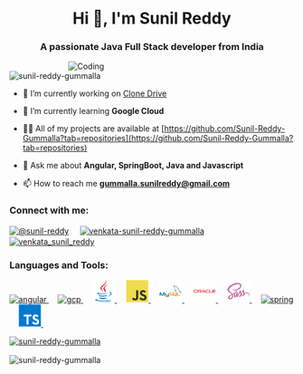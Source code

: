 <h1 align="center">Hi 👋, I'm Sunil Reddy</h1>
<h3 align="center">A passionate Java Full Stack developer from India</h3>

<img align="right" alt="Coding" width="400" src="https://cdn.dribbble.com/users/1162077/screenshots/3848914/programmer.gif"/>

<p align="left"> <img src="https://komarev.com/ghpvc/?username=sunil-reddy-gummalla&label=Profile%20views&color=0e75b6&style=flat" alt="sunil-reddy-gummalla" /> </p>

- 🔭 I’m currently working on [Clone Drive](https://github.com/Sunil-Reddy-Gummalla/clone-drive)

- 🌱 I’m currently learning **Google Cloud**

- 👨‍💻 All of my projects are available at [https://github.com/Sunil-Reddy-Gummalla?tab=repositories](https://github.com/Sunil-Reddy-Gummalla?tab=repositories)

- 💬 Ask me about **Angular, SpringBoot, Java and Javascript**

- 📫 How to reach me **gummalla.sunilreddy@gmail.com**

<h3 align="left">Connect with me:</h3>
<p align="left">
<a href="https://codepen.io/@sunil-reddy" target="blank"><img align="center" src="https://raw.githubusercontent.com/rahuldkjain/github-profile-readme-generator/master/src/images/icons/Social/codepen.svg" alt="@sunil-reddy" height="30" width="40" /></a>
  &nbsp; &nbsp;
<a href="https://linkedin.com/in/venkata-sunil-reddy-gummalla" target="blank"><img align="center" src="https://raw.githubusercontent.com/rahuldkjain/github-profile-readme-generator/master/src/images/icons/Social/linked-in-alt.svg" alt="venkata-sunil-reddy-gummalla" height="30" width="40" /></a>
    &nbsp; &nbsp;
<a href="https://www.leetcode.com/venkata_sunil_reddy" target="blank"><img align="center" src="https://raw.githubusercontent.com/rahuldkjain/github-profile-readme-generator/master/src/images/icons/Social/leet-code.svg" alt="venkata_sunil_reddy" height="30" width="40" /></a>
</p>

<h3 align="left">Languages and Tools:</h3>
<p align="left"> <a href="https://angular.io" target="_blank" rel="noreferrer"> <img src="https://angular.io/assets/images/logos/angular/angular.svg" alt="angular" width="40" height="40"/> </a> &nbsp; &nbsp;  <a href="https://cloud.google.com" target="_blank" rel="noreferrer"> <img src="https://www.vectorlogo.zone/logos/google_cloud/google_cloud-icon.svg" alt="gcp" width="40" height="40"/> </a> &nbsp; &nbsp;  <a href="https://www.java.com" target="_blank" rel="noreferrer"> <img src="https://raw.githubusercontent.com/devicons/devicon/master/icons/java/java-original.svg" alt="java" width="40" height="40"/> </a> &nbsp; &nbsp;  <a href="https://developer.mozilla.org/en-US/docs/Web/JavaScript" target="_blank" rel="noreferrer"> <img src="https://raw.githubusercontent.com/devicons/devicon/master/icons/javascript/javascript-original.svg" alt="javascript" width="40" height="40"/> </a> &nbsp; &nbsp;  <a href="https://www.mysql.com/" target="_blank" rel="noreferrer"> <img src="https://raw.githubusercontent.com/devicons/devicon/master/icons/mysql/mysql-original-wordmark.svg" alt="mysql" width="40" height="40"/> </a> &nbsp; &nbsp;  <a href="https://www.oracle.com/" target="_blank" rel="noreferrer"> <img src="https://raw.githubusercontent.com/devicons/devicon/master/icons/oracle/oracle-original.svg" alt="oracle" width="40" height="40"/> </a> &nbsp; &nbsp;  <a href="https://sass-lang.com" target="_blank" rel="noreferrer"> <img src="https://raw.githubusercontent.com/devicons/devicon/master/icons/sass/sass-original.svg" alt="sass" width="40" height="40"/> </a> &nbsp; &nbsp;  <a href="https://spring.io/" target="_blank" rel="noreferrer"> <img src="https://www.vectorlogo.zone/logos/springio/springio-icon.svg" alt="spring" width="40" height="40"/> </a> &nbsp; &nbsp;  <a href="https://www.typescriptlang.org/" target="_blank" rel="noreferrer"> <img src="https://raw.githubusercontent.com/devicons/devicon/master/icons/typescript/typescript-original.svg" alt="typescript" width="40" height="40"/> </a> &nbsp; &nbsp;  </p>

<p align="left"> <a href="https://github.com/ryo-ma/github-profile-trophy"><img src="https://github-profile-trophy.vercel.app/?username=sunil-reddy-gummalla" alt="sunil-reddy-gummalla" /></a> </p>

<p><img align="center" src="https://github-readme-stats.vercel.app/api/top-langs?username=sunil-reddy-gummalla&show_icons=true&locale=en&layout=compact" alt="sunil-reddy-gummalla" /></p>

